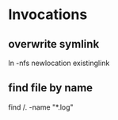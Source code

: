 # Invocations

## overwrite symlink
ln -nfs newlocation existinglink

## find file by name
find /. -name "*.log"
